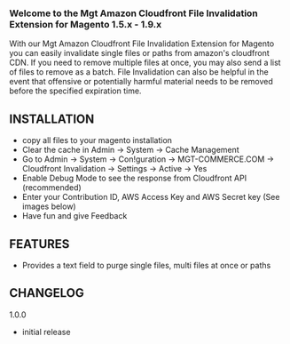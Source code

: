 ### Welcome to the Mgt Amazon Cloudfront File Invalidation Extension for Magento 1.5.x - 1.9.x

With our Mgt Amazon Cloudfront File Invalidation Extension for Magento you can easily invalidate single files 
or paths from amazon's cloudfront CDN.
If you need to remove multiple files at once, you may also send a list of files to remove as a batch.
File Invalidation can also be helpful in the event that offensive or potentially harmful material needs to be removed before the specified expiration time.

## INSTALLATION

* copy all files to your magento installation
* Clear the cache in Admin -> System -> Cache Management 
* Go to Admin -> System -> Con!guration -> MGT-COMMERCE.COM -> Cloudfront Invalidation -> Settings -> Active -> Yes
* Enable Debug Mode to see the response from Cloudfront API (recommended)
* Enter your Contribution ID, AWS Access Key and AWS Secret key (See images below)
* Have fun and give Feedback

## FEATURES

* Provides a text field to purge single files, multi files at once or paths

## CHANGELOG

1.0.0

* initial release